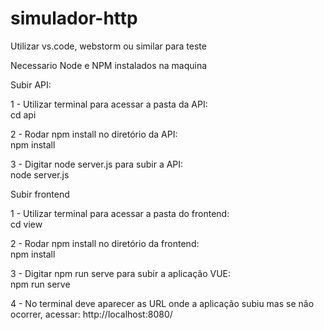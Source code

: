 # simulador-http

Utilizar vs.code, webstorm ou similar para teste

Necessario Node e NPM instalados na maquina

Subir API:

1 - Utilizar terminal para acessar a pasta da API: <br>
    cd api

2 - Rodar npm install no diretório da API: <br>
    npm install

3 - Digitar node server.js para subir a API: <br>
    node server.js

Subir frontend

1 - Utilizar terminal para acessar a pasta do frontend: <br>
    cd view

2 - Rodar npm install no diretório da frontend: <br>
    npm install

3 - Digitar npm run serve para subir a aplicação VUE: <br>
    npm run serve

4 - No terminal deve aparecer as URL onde a aplicação subiu mas se não ocorrer, acessar:
    http://localhost:8080/ 